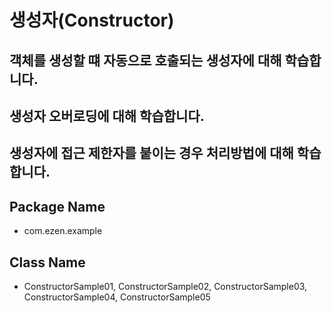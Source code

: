 # 생성자(Constructor)
## 객체를 생성할 떄 자동으로 호출되는 생성자에 대해 학습합니다.
## 생성자 오버로딩에 대해 학습합니다.
## 생성자에 접근 제한자를 붙이는 경우 처리방법에 대해 학습합니다.
## Package Name
* com.ezen.example
## Class Name
* ConstructorSample01, ConstructorSample02, ConstructorSample03, ConstructorSample04, ConstructorSample05  

